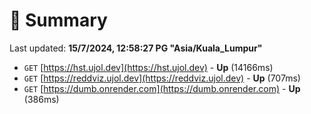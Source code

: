 # 📖 Summary
Last updated: **15/7/2024, 12:58:27 PG "Asia/Kuala_Lumpur"**

- `GET` [https://hst.ujol.dev](https://hst.ujol.dev) - **Up** (14166ms)
- `GET` [https://reddviz.ujol.dev](https://reddviz.ujol.dev) - **Up** (707ms)
- `GET` [https://dumb.onrender.com](https://dumb.onrender.com) - **Up** (386ms)
